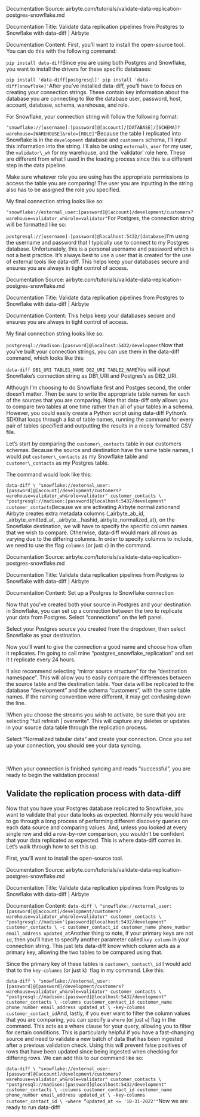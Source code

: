 Documentation Source:
airbyte.com/tutorials/validate-data-replication-postgres-snowflake.md

Documentation Title:
Validate data replication pipelines from Postgres to Snowflake with data-diff | Airbyte

Documentation Content:
First, you’ll want to install the open-source tool. You can do this with the following command:

`pip install data-diff`Since you are using both Postgres and Snowflake, you want to install the drivers for these specific databases:

`pip install 'data-diff[postgresql]'
pip install 'data-diff[snowflake]'`After you’ve installed data-diff, you’ll have to focus on creating your connection strings. These contain key information about the database you are connecting to like the database user, password, host, account, database, schema, warehouse, and role. 

For Snowflake, your connection string will follow the following format:

`"snowflake://[username]:[password]@[account]/[DATABASE]/[SCHEMA]?warehouse=[WAREHOUSE]&role=[ROLE]"`Because the table I replicated into Snowflake is in the `development` database and `customers` schema, I’ll input this information into the string. I’ll also be using `external\_user` for my user, the `validator\_wh` for my warehouse, and the `validator’ role here. These are different from what I used in the loading process since this is a different step in the data pipeline. 

Make sure whatever role you are using has the appropriate permissions to access the table you are comparing! The user you are inputting in the string also has to be assigned the role you specified. 

My final connection string looks like so:

`"snowflake://external_user:[password]@[account]/development/customers?warehouse=validator_wh&role=validator"`For Postgres, the connection string will be formatted like so:

`postgresql://[username]:[password]@localhost:5432/[database]`I’m using the username and password that I typically use to connect to my Postgres database. Unfortunately, this is a personal username and password which is not a best practice. It’s always best to use a user that is created for the use of external tools like data-diff. This helps keep your databases secure and ensures you are always in tight control of access.



Documentation Source:
airbyte.com/tutorials/validate-data-replication-postgres-snowflake.md

Documentation Title:
Validate data replication pipelines from Postgres to Snowflake with data-diff | Airbyte

Documentation Content:
This helps keep your databases secure and ensures you are always in tight control of access.

My final connection string looks like so:

`postgresql://madison:[password]@localhost:5432/development`Now that you’ve built your connection strings, you can use them in the data-diff command, which looks like this:

`data-diff DB1_URI TABLE1_NAME DB2_URI TABLE2_NAME`You will input Snowflake’s connection string as DB1\_URI and Postgres’s as DB2\_URI. 

Although I’m choosing to do Snowflake first and Postges second, the order doesn’t matter. Then be sure to write the appropriate table names for each of the sources that you are comparing. Note that data-diff only allows you to compare two tables at one time rather than all of your tables in a schema. However, you could easily create a Python script using data-diff Python’s SDKthat loops through a list of table names, running the command for every pair of tables specified and outputting the results in a nicely formatted CSV file. 

Let’s start by comparing the `customer\_contacts` table in our customers schemas. Because the source and destination have the same table names, I would put `customer\_contacts` as my Snowflake table and `customer\_contacts` as my Postgres table. 

The command would look like this:

`data-diff \
"snowflake://external_user:[password]@[account]/development/customers?warehouse=validator_wh&role=validator" customer_contacts \
"postgresql://madison:[password]@localhost:5432/development" customer_contacts`Because we are activating Airbyte normalizationand Airbyte creates extra metadata columns (\_airbyte\_ab\_id, \_airbyte\_emitted\_at, \_airbyte\_\_hashid, airbyte\_normalized\_at), on the Snowflake destination, we will have to specify the specific column names that we wish to compare. Otherwise, data-diff would mark all rows as varying due to the differing columns. In order to specify columns to include, we need to use the flag `columns` (or just `c`) in the command.



Documentation Source:
airbyte.com/tutorials/validate-data-replication-postgres-snowflake.md

Documentation Title:
Validate data replication pipelines from Postgres to Snowflake with data-diff | Airbyte

Documentation Content:
Set up a Postgres to Snowflake connection

Now that you’ve created both your source in Postgres and your destination in Snowflake, you can set up a connection between the two to replicate your data from Postgres. Select “connections” on the left panel.

Select your Postgres source you created from the dropdown, then select Snowflake as your destination.

Now you’ll want to give the connection a good name and choose how often it replicates. I’m going to call mine “postgres\_snowflake\_replication” and set it t replicate every 24 hours. 

!I also recommend selecting “mirror source structure” for the “destination namespace”. This will allow you to easily compare the differences between the source table and the destination table. Your data will be replicated to the database “development” and the schema “customers”, with the same table names. If the naming convention were different, it may get confusing down the line. 

!When you choose the streams you wish to activate, be sure that you are selecting “full refresh | overwrite”. This will capture any deletes or updates in your source data table through the replication process. 

Select “Normalized tabular data” and create your connection. Once you set up your connection, you should see your data syncing. 

‍

!When your connection is finished syncing and reads “successful”, you are ready to begin the validation process! 

Validate the replication process with data-diff
-----------------------------------------------

Now that you have your Postgres database replicated to Snowflake, you want to validate that your data looks as expected. Normally you would have to go through a long process of performing different discovery queries on each data source and comparing values. And, unless you looked at every single row and did a row-by-row comparison, you wouldn’t be confident that your data replicated as expected. This is where data-diff comes in. Let’s walk through how to set this up.

First, you’ll want to install the open-source tool.



Documentation Source:
airbyte.com/tutorials/validate-data-replication-postgres-snowflake.md

Documentation Title:
Validate data replication pipelines from Postgres to Snowflake with data-diff | Airbyte

Documentation Content:
`data-diff \
"snowflake://external_user:[password]@[account]/development/customers?warehouse=validator_wh&role=validator" customer_contacts \
"postgresql://madison'[password]@localhost:5432/development" customer_contacts \
-c customer_contact_id customer_name phone_number email_address updated_at`Another thing to note, if your primary keys are not `id`, then you’ll have to specify another parameter called `key column` in your connection string. This just lets data-diff know which column acts as a primary key, allowing the two tables to be compared using that.

Since the primary key of these tables is `customer\_contact\_id` I would add that to the `key-columns` (or just `k`)  flag in my command. Like this:

`data-diff \
"snowflake://external_user:[password]@[password]/development/customers?warehouse=validator_wh&role=validator" customer_contacts \
"postgresql://madison:[password]@localhost:5432/development" customer_contacts \
-columns customer_contact_id customer_name phone_number email_address updated_at \
-key-columns customer_contact_id`And, lastly, if you ever want to filter the column values that you are comparing, you can specify a `where` (or just `w`) flag in the command. This acts as a where clause for your query, allowing you to filter for certain conditions. This is particularly helpful if you have a fast-changing source and need to validate a new batch of data that has been ingested after a previous validation check. Using this will prevent false positives of rows that have been updated since being ingested when checking for differing rows. We can add this to our command like so:

`data-diff \
"snowflake://external_user:[password]@[account]/development/customers?warehouse=validator_wh&role=validator" customer_contacts \
"postgresql://madison:[password]@localhost:5432/development" customer_contacts \
-columns customer_contact_id customer_name phone_number email_address updated_at \
-key-columns customer_contact_id \
-where “updated_at <= '10-31-2022'"`Now we are ready to run data-diff!



